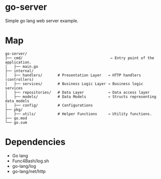 # go-server
Simple go lang web server example.

# Map
```
go-server/
├── cmd/                                        → Entry point of the application.
│   ├── main.go
├── internal/
│   ├── handlers/       # Presentation Layer   → HTTP handlers (controllers)
│   ├── services/       # Business Logic Layer → Business logic services
│   ├── repositories/   # Data Layer           → Data access layer
│   ├── models/         # Data Models          → Structs representing data models
│   ├── config/         # Configurations
├── pkg/
│   ├── utils/          # Helper Functions     → Utility functions.
├── go.mod
└── go.sum
```

# Dependencies
- Go lang
- Func4Bash/log.sh
- go-lang/log
- go-lang/net/http
